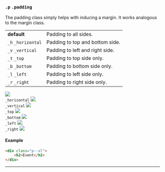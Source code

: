 ### `.p` `.padding`

The padding class simply helps with inducing a margin. It works analogous to the margin class.

<div class="synopsis">
    <table class="synopsis-syntax">
        <tr>
            <td><b class="badge">default</b></td>
            <td>
                Padding to all sides.
            </td>
        </tr>
        <tr>
            <td><code>_h</code> <code>_horizontal</code></td>
            <td>
                Padding to top and bottom side.
            </td>
        </tr>
        <tr>
            <td><code>_v</code> <code>_vertical</code></td>
            <td>
                Padding to left and right side.
            </td>
        </tr>
        <tr>
            <td><code>_t</code> <code>_top</code></td>
            <td>
                Padding to top side only.
            </td>
        </tr>
        <tr>
            <td><code>_b</code> <code>_bottom</code></td>
            <td>
                Padding to bottom side only.
            </td>
        </tr>
        <tr>
            <td><code>_l</code> <code>_left</code></td>
            <td>
                Padding to left side only.
            </td>
        </tr>
        <tr>
            <td><code>_r</code> <code>_right</code></td>
            <td>
                Padding to right side only.
            </td>
        </tr>
    </table>
    <div class="synopsis-figures">
        <div>
            <img src="./img/p-padding.svg">
        </div>
        <div class="viewport_l"></div>
        <div class="viewport_l"></div>
        <div>
            <code>_horizontal</code>
            <img src="./img/p-padding_horizontal.svg">
        </div>
        <div>
            <code>_vertical</code>
            <img src="./img/p-padding_vertical.svg">
        </div>
        <div class="viewport_l"></div>
        <div>
            <code>_top</code>
            <img src="./img/p-padding_top.svg">
        </div>
        <div>
            <code>_bottom</code>
            <img src="./img/p-padding_bottom.svg">
        </div>
        <div class="viewport_l"></div>
        <div>
            <code>_left</code>
            <img src="./img/p-padding_left.svg">
        </div>
        <div>
            <code>_right</code>
            <img src="./img/p-padding_right.svg">
        </div>
    </div>
</div>

#### Example

``` html
<div class="p--xl">
    <h2>Event</h2>
</div>
```

---